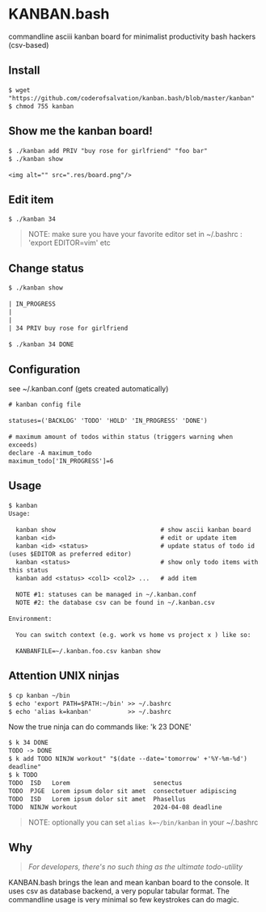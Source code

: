 KANBAN.bash 
===========
commandline asciii kanban board for minimalist productivity bash hackers (csv-based)

## Install

    $ wget "https://github.com/coderofsalvation/kanban.bash/blob/master/kanban"
    $ chmod 755 kanban
  
## Show me the kanban board!

    $ ./kanban add PRIV "buy rose for girlfriend" "foo bar"
    $ ./kanban show

    <img alt="" src=".res/board.png"/>

## Edit item 

    $ ./kanban 34

> NOTE: make sure you have your favorite editor set in ~/.bashrc : 'export EDITOR=vim' etc

## Change status 

    $ ./kanban show

    | IN_PROGRESS
    |
    |
    | 34 PRIV buy rose for girlfriend

    $ ./kanban 34 DONE

## Configuration 

see ~/.kanban.conf (gets created automatically)

    # kanban config file

    statuses=('BACKLOG' 'TODO' 'HOLD' 'IN_PROGRESS' 'DONE') 

    # maximum amount of todos within status (triggers warning when exceeds)
    declare -A maximum_todo
    maximum_todo['IN_PROGRESS']=6

## Usage

    $ kanban
    Usage:

      kanban show                             # show ascii kanban board
      kanban <id>                             # edit or update item 
      kanban <id> <status>                    # update status of todo id (uses $EDITOR as preferred editor)
      kanban <status>                         # show only todo items with this status 
      kanban add <status> <col1> <col2> ...   # add item 

      NOTE #1: statuses can be managed in ~/.kanban.conf
      NOTE #2: the database csv can be found in ~/.kanban.csv

    Environment:

      You can switch context (e.g. work vs home vs project x ) like so:

      KANBANFILE=~/.kanban.foo.csv kanban show

## Attention UNIX ninjas 

    $ cp kanban ~/bin 
    $ echo 'export PATH=$PATH:~/bin' >> ~/.bashrc
    $ echo 'alias k=kanban'          >> ~/.bashrc

Now the true ninja can do commands like: 'k 23 DONE'

    $ k 34 DONE 
    TODO -> DONE
    $ k add TODO NINJW workout" "$(date --date='tomorrow' +'%Y-%m-%d') deadline"
    $ k TODO 
    TODO  ISD   Lorem                       senectus
    TODO  PJGE  Lorem ipsum dolor sit amet  consectetuer adipiscing                   
    TODO  ISD   Lorem ipsum dolor sit amet  Phasellus
    TODO  NINJW workout                     2024-04-08 deadline
    
> NOTE: optionally you can set `alias k=~/bin/kanban` in your ~/.bashrc 


## Why 

> *For developers, there's no such thing as the ultimate todo-utility*

KANBAN.bash brings the lean and mean kanban board to the console.
It uses csv as database backend, a very popular tabular format.
The commandline usage is very minimal so few keystrokes can do magic.

